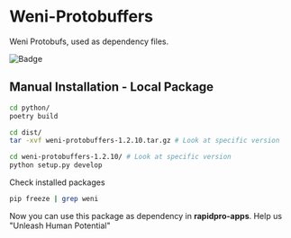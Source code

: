 # Weni-Protobuffers

Weni Protobufs, used as dependency files.

![Badge](https://img.shields.io/badge/Python-FFD43B?style=for-the-badge&logo=python&logoColor=blue)

## Manual Installation - Local Package
```sh
cd python/
poetry build
```

```sh
cd dist/
tar -xvf weni-protobuffers-1.2.10.tar.gz # Look at specific version
```

```sh
cd weni-protobuffers-1.2.10/ # Look at specific version
python setup.py develop
```

Check installed packages
```sh
pip freeze | grep weni
```

Now you can use this package as dependency in **rapidpro-apps**. Help us "Unleash Human Potential"
